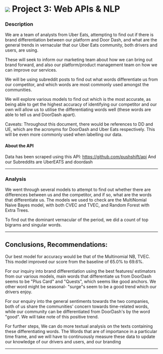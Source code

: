 # ![](https://ga-dash.s3.amazonaws.com/production/assets/logo-9f88ae6c9c3871690e33280fcf557f33.png) Project 3: Web APIs & NLP

### Description

We are a team of analysts from Uber Eats, attempting to find out if there is brand differentiation between our platform and Door Dash, and what are the general trends in vernacular that our Uber Eats community, both drivers and users, are using.

These will seek to inform our marketing team about how we can bring out brand forward, and also our platform/product management team on how we can improve our services.

We will be using subreddit posts to find out what words differentiate us from our competitor, and which words are most commonly used amongst the communities.

We will explore various models to find out which is the most accurate, as being able to get the highest accuracy of identifying our competitor and our own will allow us to utilise the differentiating words well (these words are able to tell us and DoorDash apart).

Caveats: Throughout this document, there would be references to DD and UE, which are the acronyms for DoorDash and Uber Eats respectively. This will be even more commonly used when labelling our data.


#### About the API

Data has been scraped using this API: https://github.com/pushshift/api
And our Subreddits are UberEATS and doordash 

---

### Analysis

We went through several models to attempt to find out whether there are differences between us and the competitor, and if so, what are the words that differentiate us. The models we used to check are the MultiNomial Naive Bayes model, with both CVEC and TVEC, and Random Forest with Extra Trees. 

To find out the dominant vernacular of the period, we did a count of top bigrams and singular words.

---

## Conclusions, Recommendations:

Our best model for accuracy would be that of the Multinomial NB, TVEC. This model improved our score from the baseline of 65.0% to 69.6%.

For our inquiry into brand differentiation using the best features/ estimators from our various models, main words that differentiate us from DoorDash seems to be "Plus Card" and "Quests", which seems like good anchors. We other word might be seasonal- "surge"s seem to be a good trend which our drivers enjoy.

For our enquiry into the general sentiments towards the two companies, both of us share the communities' concern towards time-related words, while our community can be differentiated from DoorDash's by the word "good". We will take note of this positive trend.

For further steps, We can do more textual analysis on the texts containing these differentiating words. The Words that are of importance in a particular time frame, and we will have to continuously measure these data to update our knowledge of our drivers and users, and our branding

---
